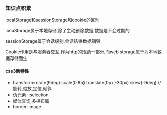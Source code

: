 <h3>知识点积累</h3>

localStorage和sessionStorage和cookie的区别

locaStorage属于本地存储,除了主动删除数据,数据是不会过期的

sessionStorage属于会话级别,会话结束数据销毁

Cookie作用是与服务器交互,作为http的规范一部分,而web storage属于为本地数据存储而生.

<h4>css3新特性</h4>
<ul>
	<li>transform:rotate(9deg) scale(0.85) translate(0px,-30px) skew(-9deg) //旋转,缩放,定位,倾斜</li>
	<li>伪元素 ::selection</li>
	<li>媒体查询,多栏布局</li>
	<li>border-image</li>
</ul>